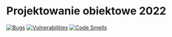 # Projektowanie obiektowe 2022

[![Bugs](https://sonarcloud.io/api/project_badges/measure?project=patdem_projektowanie-obiektowe&metric=bugs)](https://sonarcloud.io/summary/new_code?id=patdem_projektowanie-obiektowe)
[![Vulnerabilities](https://sonarcloud.io/api/project_badges/measure?project=patdem_projektowanie-obiektowe&metric=vulnerabilities)](https://sonarcloud.io/summary/new_code?id=patdem_projektowanie-obiektowe)
[![Code Smells](https://sonarcloud.io/api/project_badges/measure?project=patdem_projektowanie-obiektowe&metric=code_smells)](https://sonarcloud.io/summary/new_code?id=patdem_projektowanie-obiektowe)
